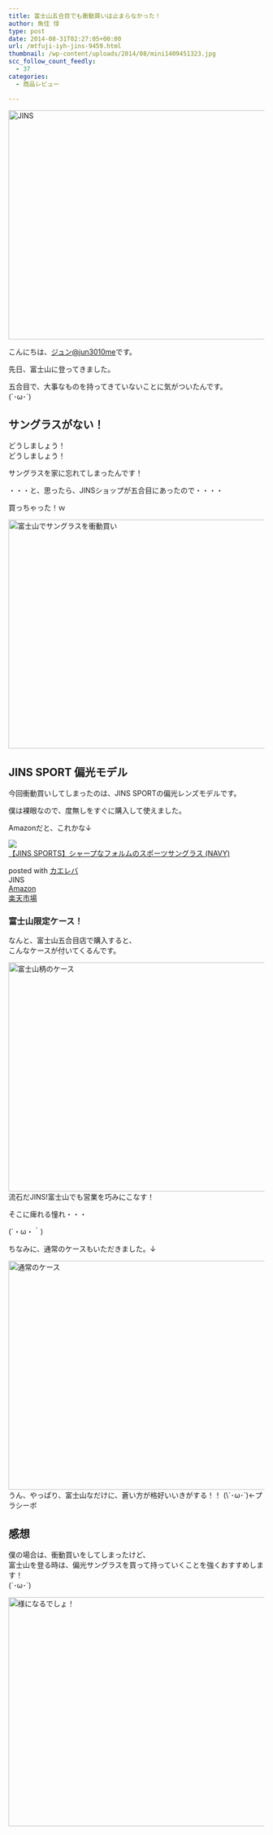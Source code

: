 ```yaml
---
title: 富士山五合目でも衝動買いは止まらなかった！
author: 魚住 惇
type: post
date: 2014-08-31T02:27:05+00:00
url: /mtfuji-iyh-jins-9459.html
thumbnail: /wp-content/uploads/2014/08/mini1409451323.jpg
scc_follow_count_feedly:
  - 37
categories:
  - 商品レビュー

---
```

<img decoding="async" loading="lazy" src="/wp-content/uploads/2014/08/mini1409451323.jpg" alt="JINS" title="mini1409451323.jpg" border="0" width="600" height="450" /><!--more-->

こんにちは、[ジュン@jun3010me][1]です。

先日、富士山に登ってきました。

五合目で、大事なものを持ってきていないことに気がついたんです。  
(\`･ω･´)

## サングラスがない！

どうしましょう！  
どうしましょう！

サングラスを家に忘れてしまったんです！

・・・と、思ったら、JINSショップが五合目にあったので・・・・

買っちゃった！ｗ

<img decoding="async" loading="lazy" src="/wp-content/uploads/2014/08/mini1409451629.jpg" alt="富士山でサングラスを衝動買い" title="mini1409451629.jpg" border="0" width="600" height="450" /> 



## JINS SPORT 偏光モデル

今回衝動買いしてしまったのは、JINS SPORTの偏光レンズモデルです。

僕は裸眼なので、度無しをすぐに購入して使えました。

Amazonだと、これかな↓

<div class="kaerebalink-box">
  <div class="kaerebalink-image">
    <a href="http://www.amazon.co.jp/exec/obidos/ASIN/B00C38W3XO/jn050191-22/ref=nosim/" rel="nofollow" target="_blank"><img decoding="async" src="http://ecx.images-amazon.com/images/I/31hWdWKjUBL._SL160_.jpg" style="border: none;" /></a>
  </div>
  <div class="kaerebalink-info">
    <div class="kaerebalink-name">
      <a href="http://www.amazon.co.jp/exec/obidos/ASIN/B00C38W3XO/jn050191-22/ref=nosim/" rel="nofollow" target="_blank">【JINS SPORTS】シャープなフォルムのスポーツサングラス (NAVY)</a></p>
      <div class="kaerebalink-powered-date">
        posted with <a href="http://kaereba.com" rel="nofollow" target="_blank">カエレバ</a>
      </div>
    </div>
    <div class="kaerebalink-detail">
      JINS
    </div>
    <div class="kaerebalink-link1">
      <div class="shoplinkamazon">
        <a href="http://www.amazon.co.jp/gp/search?keywords=JINS%20SPORTS&#038;__mk_ja_JP=%83J%83%5E%83J%83i&#038;tag=jn050191-22" rel="nofollow" target="_blank" title="アマゾン" >Amazon</a>
      </div>
      <div class="shoplinkrakuten">
        <a href="http://hb.afl.rakuten.co.jp/hgc/10ef1d94.c90f9829.10ef1d95.53606a39/?pc=http%3A%2F%2Fsearch.rakuten.co.jp%2Fsearch%2Fmall%2FJINS%2520SPORTS%2F-%2Ff.1-p.1-s.1-sf.0-st.A-v.2%3Fx%3D0%26scid%3Daf_ich_link_urltxt%26m%3Dhttp%3A%2F%2Fm.rakuten.co.jp%2F" rel="nofollow" target="_blank" title="楽天市場" >楽天市場</a>
      </div>
    </div>
  </div>
  <div class="booklink-footer" style="clear: left">
  </div>
</div>

### 富士山限定ケース！

なんと、富士山五合目店で購入すると、  
こんなケースが付いてくるんです。

<img decoding="async" loading="lazy" src="/wp-content/uploads/2014/08/mini1409451767.jpg" alt="富士山柄のケース" title="mini1409451767.jpg" border="0" width="600" height="450" />  
流石だJINS!富士山でも営業を巧みにこなす！

そこに痺れる憧れ・・・

(´・ω・｀)

ちなみに、通常のケースもいただきました。↓

<img decoding="async" loading="lazy" src="/wp-content/uploads/2014/08/mini1409451834.jpg" alt="通常のケース" title="mini1409451834.jpg" border="0" width="600" height="450" />  
うん、やっぱり、富士山なだけに、蒼い方が格好いいきがする！！  
(\`･ω･´)←プラシーボ



## 感想

僕の場合は、衝動買いをしてしまったけど、  
富士山を登る時は、偏光サングラスを買って持っていくことを強くおすすめします！  
(\`･ω･´)

<img decoding="async" loading="lazy" src="/wp-content/uploads/2014/08/mini1409451970.jpg" alt="様になるでしょ！" title="mini1409451970.jpg" border="0" width="600" height="450" />

 [1]: https://twitter.com/jun3010me